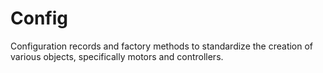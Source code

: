 # Config

Configuration records and factory methods to standardize the creation of various objects, specifically motors and controllers.

